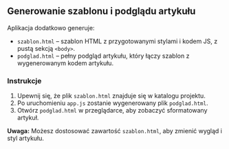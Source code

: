 ## Generowanie szablonu i podglądu artykułu

Aplikacja dodatkowo generuje:

- `szablon.html` – szablon HTML z przygotowanymi stylami i kodem JS, z pustą sekcją `<body>`.
- `podglad.html` – pełny podgląd artykułu, który łączy szablon z wygenerowanym kodem artykułu.

### Instrukcje

1. Upewnij się, że plik `szablon.html` znajduje się w katalogu projektu.
2. Po uruchomieniu `app.js` zostanie wygenerowany plik `podglad.html`.
3. Otwórz `podglad.html` w przeglądarce, aby zobaczyć sformatowany artykuł.

**Uwaga:** Możesz dostosować zawartość `szablon.html`, aby zmienić wygląd i styl artykułu.
